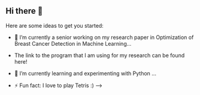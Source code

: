 ## Hi there 👋


Here are some ideas to get you started:

- 🔭 I’m currently a senior working on my research paper in Optimization of Breast Cancer Detection in Machine Learning...
- The link to the program that I am using for my research can be found here!
- 🌱 I’m currently learning and experimenting with Python ...

- ⚡ Fun fact: I love to play Tetris :)
-->
